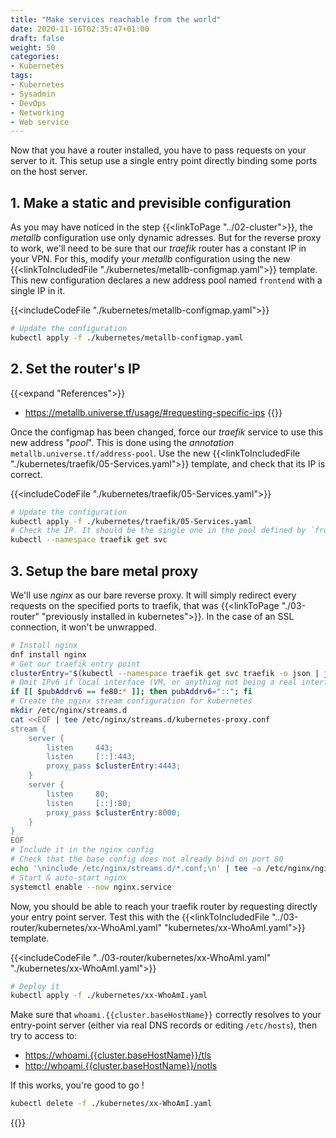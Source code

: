 ```yaml
---
title: "Make services reachable from the world"
date: 2020-11-16T02:35:47+01:00
draft: false
weight: 50
categories:
- Kubernetes
tags:
- Kubernetes
- Sysadmin
- DevOps
- Networking
- Web service
---
```


Now that you have a router installed, you have to pass requests on your server to it. This setup use a single entry point directly binding some ports on the host server.

## 1. Make a static and previsible configuration

As you may have noticed in the step {{<linkToPage "../02-cluster">}}, the *metallb* configuration use only dynamic adresses. But for the reverse proxy to work, we'll need to be sure that our *traefik* router has a constant IP in your VPN. For this, modify your *metallb* configuration using the new {{<linkToIncludedFile "./kubernetes/metallb-configmap.yaml">}} template. This new configuration declares a new address pool named `frontend` with a single IP in it.

{{<includeCodeFile "./kubernetes/metallb-configmap.yaml">}}

```sh
# Update the configuration
kubectl apply -f ./kubernetes/metallb-configmap.yaml
```

## 2. Set the router's IP

{{<expand "References">}}
* <https://metallb.universe.tf/usage/#requesting-specific-ips>
{{</expand>}}

Once the configmap has been changed, force our *traefik* service to use this new address "*pool*". This is done using the *annotation* `metallb.universe.tf/address-pool`. Use the new {{<linkToIncludedFile "./kubernetes/traefik/05-Services.yaml">}} template, and check that its IP is correct.

{{<includeCodeFile "./kubernetes/traefik/05-Services.yaml">}}

```sh
# Update the configuration
kubectl apply -f ./kubernetes/traefik/05-Services.yaml
# Check the IP. It should be the single one in the pool defined by `frontend` in the metallb configuration
kubectl --namespace traefik get svc 
```

## 3. Setup the bare metal proxy

We'll use *nginx* as our bare reverse proxy. It will simply redirect every requests on the specified ports to traefik, that was {{<linkToPage "./03-router" "previously installed in kubernetes">}}. In the case of an SSL connection, it won't be unwrapped.

```sh
# Install nginx
dnf install nginx
# Get our traefik entry point
clusterEntry="$(kubectl --namespace traefik get svc traefik -o json | jq --raw-output '.status.loadBalancer.ingress[].ip')"
# Omit IPv6 if local interface (VM, or anything not being a real interface)
if [[ $pubAddrv6 == fe80:* ]]; then pubAddrv6="::"; fi
# Create the nginx stream configuration for kubernetes
mkdir /etc/nginx/streams.d
cat <<EOF | tee /etc/nginx/streams.d/kubernetes-proxy.conf
stream {
    server {
        listen     443;
        listen     [::]:443;
        proxy_pass $clusterEntry:4443;
    }
    server {
        listen     80;
        listen     [::]:80;
        proxy_pass $clusterEntry:8000;
    }
}
EOF
# Include it in the nginx config
# Check that the base config does not already bind on port 80
echo '\ninclude /etc/nginx/streams.d/*.conf;\n' | tee -a /etc/nginx/nginx.conf
# Start & auto-start nginx
systemctl enable --now nginx.service
```

Now, you should be able to reach your traefik router by requesting directly your entry point server. Test this with the {{<linkToIncludedFile "../03-router/kubernetes/xx-WhoAmI.yaml" "kubernetes/xx-WhoAmI.yaml">}} template.

{{<includeCodeFile "../03-router/kubernetes/xx-WhoAmI.yaml" "./kubernetes/xx-WhoAmI.yaml">}}

```sh
# Deploy it
kubectl apply -f ./kubernetes/xx-WhoAmI.yaml
```

Make sure that `whoami.{{cluster.baseHostName}}` correctly resolves to your entry-point server (either via real DNS records or editing `/etc/hosts`), then try to access to:
* <https://whoami.{{cluster.baseHostName}}/tls>
* <http://whoami.{{cluster.baseHostName}}/notls>

If this works, you're good to go !

```sh
kubectl delete -f ./kubernetes/xx-WhoAmI.yaml
```

{{<commitAdvice>}}
